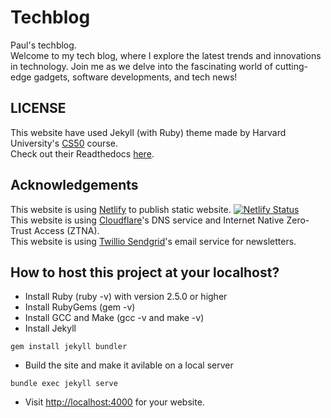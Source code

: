 # Techblog
Paul's techblog.   
Welcome to my tech blog, where I explore the latest trends and innovations in technology. Join me as we delve into the fascinating world of cutting-edge gadgets, software developments, and tech news!

## LICENSE
This website have used Jekyll (with Ruby) theme made by Harvard University's [CS50](https://cs50.harvard.edu/x/) course.   
Check out their Readthedocs [here](https://cs50.readthedocs.io/themes/jekyll/).   

## Acknowledgements
This website is using [Netlify](https://netlify.com) to publish static website.
[![Netlify Status](https://api.netlify.com/api/v1/badges/f1363488-a9b5-488c-9ab4-ae2352a0592a/deploy-status)](https://app.netlify.com/sites/pauls-techblog/deploys)   
This website is using [Cloudflare](https://cloudflare.com)'s DNS service and Internet Native Zero-Trust Access (ZTNA).   
This website is using [Twillio Sendgrid](https://sendgrid.com)'s email service for newsletters.

## How to host this project at your localhost?
- Install Ruby (ruby -v) with version 2.5.0 or higher
- Install RubyGems (gem -v)
- Install GCC and Make (gcc -v and make -v)
- Install Jekyll
```
gem install jekyll bundler
```
- Build the site and make it avilable on a local server
```
bundle exec jekyll serve
```
- Visit [http://localhost:4000](http://localhost:4000) for your website.

